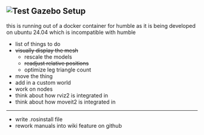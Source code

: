 ![Test Gazebo Setup](https://img.shields.io/github/workflow/status/kryzical/https://github.com/kryzical/neptr2_ws/Test%20Gazebo%20Setup)
---
this is running out of a docker container for humble as it is being developed on ubuntu 24.04 which is incompatible with humble

- list of things to do
- ~~visually display the mesh~~
    - rescale the models
    -  ~~readjust relative positions~~
    - optimize leg triangle count
- move the thing
- add in a custom world
- work on nodes
- think about how rviz2 is integrated in
- think about how moveit2 is integrated in

---
- write .rosinstall file 
- rework manuals into wiki feature on github
  
